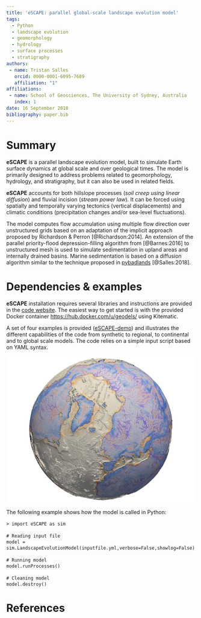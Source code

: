```yaml
---
title: 'eSCAPE: parallel global-scale landscape evolution model'
tags:
  - Python
  - landscape evolution
  - geomorphology
  - hydrology
  - surface processes
  - stratigraphy
authors:
 - name: Tristan Salles
   orcid: 0000-0001-6095-7689
   affiliation: "1"
affiliations:
 - name: School of Geosciences, The University of Sydney, Australia
   index: 1
date: 16 September 2018
bibliography: paper.bib
---
```


# Summary

**eSCAPE** is a parallel landscape evolution model, built to simulate Earth surface dynamics at global scale and over geological times. The model is primarily designed to address problems related to geomorphology, hydrology, and stratigraphy, but it can also be used in related fields.

**eSCAPE** accounts for both hillslope processes (_soil creep using linear diffusion_) and fluvial incision (_stream power law_). It can be forced using spatially and temporally varying tectonics (vertical displacements) and climatic conditions (precipitation changes and/or sea-level fluctuations).

The model computes flow accumulation using multiple flow direction over unstructured grids based on an adaptation of the implicit approach proposed by Richardson & Perron [@Richardson:2014]. An extension of the parallel priority-flood depression-filling algorithm from [@Barnes:2016] to unstructured mesh is used to simulate sedimentation in upland areas and internally drained basins. Marine sedimentation is based on a diffusion algorithm similar to the technique proposed in [pybadlands](https://github.com/badlands-model/pyBadlands_serial) [@Salles:2018].

# Dependencies & examples

**eSCAPE** installation requires several libraries and instructions are provided in the [code website](https://escape-model.github.io/2018/09/installation/). The easiest way to get started is with the provided Docker container https://hub.docker.com/u/geodels/ using Kitematic.

A set of four examples is provided ([eSCAPE-demo](https://github.com/Geodels/eSCAPE-demo)) and illustrates the different capabilities of the code from synthetic to regional, to continental and to global scale models. The code relies on a simple input script based on YAML syntax.

![Example of **eSCAPE** output showing Earth evolution in the future after 100,000 years of constant sea-level and uniform precipitation.](https://github.com/Geodels/eSCAPE/blob/master/images/FA.png)

The following example shows how the model is called in Python:

```{python}
> import eSCAPE as sim

# Reading input file
model = sim.LandscapeEvolutionModel(inputfile.yml,verbose=False,showlog=False)

# Running model
model.runProcesses()

# Cleaning model
model.destroy()
```

# References
